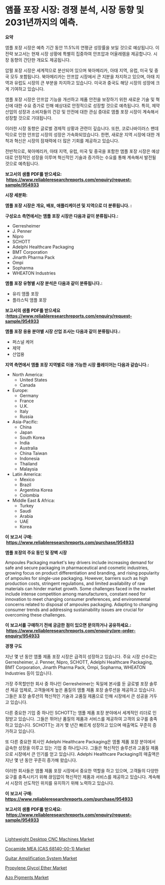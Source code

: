 <p><h1>앰플 포장 시장: 경쟁 분석, 시장 동향 및 2031년까지의 예측.</h1></p><p><strong>요약</strong></p>
<p><p>앰플 포장 시장은 예측 기간 동안 11.5%의 연평균 성장률을 보일 것으로 예상됩니다. 이 전략 보고서는 현재 시장 상황에 특별히 집중하여 안프압과 어울레렘을 제공합니다. 시장 동향의 간단한 개요도 제공됩니다.</p><p>압펄 포장 시장은 세계적으로 분산되어 있으며 북아메리카, 아태 지역, 유럽, 미국 및 중국 모두 포함됩니다. 북아메리카는 안프압 시장에서 큰 지분을 차지하고 있으며, 아태 지역과 유럽도 시장의 큰 부분을 차지하고 있습니다. 미국과 중국도 해당 시장의 성장에 크게 기여하고 있습니다.</p><p>앰플 포장 시장은 안프압 기능을 개선하고 제품 안전을 보장하기 위한 새로운 기술 및 혁신에 대한 수요 증가로 인해 예상대로 안정적으로 성장할 것으로 예측됩니다. 특히, 제약 산업의 성장과 소비자들의 건강 및 안전에 대한 관심 증대로 앰플 포장 시장이 계속해서 성장할 것으로 기대됩니다.</p><p>이러한 시장 동향은 글로벌 경제적 상황과 관련이 깊습니다. 또한, 코로나바이러스 팬데믹으로 인한 안프압 시장의 성장은 가속화되었습니다. 한편, 새로운 지역 시장에 대한 개척과 혁신은 시장의 잠재력에 더 많은 기회를 제공하고 있습니다.</p><p>전반적으로, 북아메리카, 아태 지역, 유럽, 미국 및 중국을 포함한 앰플 포장 시장은 예상대로 안정적인 성장을 이루며 혁신적인 기술과 증가하는 수요를 통해 계속해서 발전될 것으로 예측됩니다.</p></p>
<p><strong>보고서의 샘플 PDF를 받으세요: &nbsp;<a href="https://www.reliableresearchreports.com/enquiry/request-sample/954933">https://www.reliableresearchreports.com/enquiry/request-sample/954933</a></strong></p>
<p><strong>시장 세분화:</strong></p>
<p><strong> 앰플 포장 시장은 개요, 배포, 애플리케이션 및 지역으로 더 분류됩니다. :</strong></p>
<p><strong>구성요소 측면에서는 앰플 포장 시장은 다음과 같이 분류됩니다.:</strong></p>
<p><ul><li>Gerresheimer</li><li>J. Penner</li><li>Nipro</li><li>SCHOTT</li><li>Adelphi Healthcare Packaging</li><li>BMT Corporation</li><li>Jinarth Pharma Pack</li><li>Ompi</li><li>Sopharma</li><li>WHEATON Industries</li></ul></p>
<p><strong> 앰플 포장 유형별 시장 분석은 다음과 같이 분류됩니다.:</strong></p>
<p><ul><li>유리 앰플 포장</li><li>플라스틱 앰플 포장</li></ul></p>
<p><strong>보고서의 샘플 PDF를 받으세요 :<a href="https://www.reliableresearchreports.com/enquiry/request-sample/954933">https://www.reliableresearchreports.com/enquiry/request-sample/954933</a></strong></p>
<p><strong> 앰플 포장 응용 분야별 시장 산업 조사는 다음과 같이 분류됩니다.:</strong></p>
<p><ul><li>퍼스널 케어</li><li>제약</li><li>산업용</li></ul></p>
<p><strong>지역 측면에서 앰플 포장 지역별로 이용 가능한 시장 플레이어는 다음과 같습니다.:</strong></p>
<p><ul>
    <li>
        North America:
        <ul>
            <li>United States</li>
            <li>Canada</li>
        </ul>
    </li>
    <li>
        Europe:
        <ul>
            <li>Germany</li>
            <li>France</li>
            <li>U.K.</li>
            <li>Italy</li>
            <li>Russia</li>
        </ul>
    </li>
    <li>
        Asia-Pacific:
        <ul>
            <li>China</li>
            <li>Japan</li>
            <li>South Korea</li>
            <li>India</li>
            <li>Australia</li>
            <li>China Taiwan</li>
            <li>Indonesia</li>
            <li>Thailand</li>
            <li>Malaysia</li>
        </ul>
    </li>
    <li>
        Latin America:
        <ul>
            <li>Mexico</li>
            <li>Brazil</li>
            <li>Argentina Korea</li>
            <li>Colombia</li>
        </ul>
    </li>
    <li>
        Middle East & Africa:
        <ul>
            <li>Turkey</li>
            <li>Saudi</li>
            <li>Arabia</li>
            <li>UAE</li>
            <li>Korea</li>
        </ul>
    </li>
    </ul></p>
<p><strong>이 보고서 구매: &nbsp;<a href="https://www.reliableresearchreports.com/purchase/954933">https://www.reliableresearchreports.com/purchase/954933</a></strong></p>
<p><strong>앰플 포장의 주요 동인 및 장벽 시장</strong></p>
<p><p>Ampoules Packaging market's key drivers include increasing demand for safe and secure packaging in pharmaceutical and cosmetic industries, growing focus on product differentiation and branding, and rising popularity of ampoules for single-use packaging. However, barriers such as high production costs, stringent regulations, and limited availability of raw materials can hinder market growth. Some challenges faced in the market include intense competition among manufacturers, constant need for innovation to meet changing consumer preferences, and environmental concerns related to disposal of ampoules packaging. Adapting to changing consumer trends and addressing sustainability issues are crucial for overcoming these challenges.</p></p>
<p><strong>이 보고서를 구매하기 전에 궁금한 점이 있으면 문의하거나 공유하세요.: &nbsp;<a href="https://www.reliableresearchreports.com/enquiry/pre-order-enquiry/954933">https://www.reliableresearchreports.com/enquiry/pre-order-enquiry/954933</a></strong></p>
<p><strong>경쟁 구도</strong></p>
<p><p>지난 몇 년 동안 앰풀 제품 포장 시장은 급격히 성장하고 있습니다. 주요 시장 선수로는 Gerresheimer, J. Penner, Nipro, SCHOTT, Adelphi Healthcare Packaging, BMT Corporation, Jinarth Pharma Pack, Ompi, Sopharma, WHEATON Industries 등이 있습니다. </p><p>가장 주목할만한 회사 중 하나인 Gerresheimer는 독일에 본사를 둔 글로벌 포장 솔루션 제공 업체로, 고객들에게 높은 품질의 앰풀 제품 포장 솔루션을 제공하고 있습니다. 그들은 포장 솔루션의 혁신적인 기술과 고품질 제품으로 인해 시장에서 큰 성공을 거두고 있습니다.</p><p>다른 중요한 기업 중 하나인 SCHOTT는 앰풀 제품 포장 분야에서 세계적인 리더로 인정받고 있습니다. 그들은 뛰어난 품질의 제품과 서비스를 제공하여 고객의 요구를 충족하고 있습니다. SCHOTT는 과거 몇 년간 빠르게 성장하고 있으며 매출액도 꾸준히 증가하고 있습니다.</p><p>또 다른 중요한 회사인 Adelphi Healthcare Packaging은 앰풀 제품 포장 분야에서 급속한 성장을 이루고 있는 기업 중 하나입니다. 그들은 혁신적인 솔루션과 고품질 제품으로 시장에서 큰 인기를 얻고 있습니다. Adelphi Healthcare Packaging의 매출액은 지난 몇 년 동안 꾸준히 증가해 왔습니다.</p><p>이러한 회사들은 앰풀 제품 포장 시장에서 중요한 역할을 하고 있으며, 고객들의 다양한 요구를 충족시키기 위해 끊임없이 혁신적인 제품과 서비스를 제공하고 있습니다. 계속해서 시장의 선도적인 위치를 유지하기 위해 노력하고 있습니다.</p></p>
<p><strong>이 보고서 구매: &nbsp; <a href="https://www.reliableresearchreports.com/purchase/954933">https://www.reliableresearchreports.com/purchase/954933</a></strong></p>
<p><strong>보고서의 샘플 PDF를 받으세요: &nbsp;<a href="https://www.reliableresearchreports.com/enquiry/request-sample/954933">https://www.reliableresearchreports.com/enquiry/request-sample/954933</a></strong><strong></strong></p>
<p>&nbsp;</p>
<p><p><a href="https://fearless-okapi-6c8.notion.site/Lightweight-Desktop-CNC-Machines-Market-Size-Growing-and-Forecasted-for-period-from-2024-2031-and--6060ec1e6b6b434695a050c74f7963b2">Lightweight Desktop CNC Machines Market</a></p><p><a href="https://github.com/bobicer/Market-Research-Report-List-2/blob/main/cocamide-mea-cas-68140-00-1-market.md">Cocamide MEA (CAS 68140-00-1) Market</a></p><p><a href="https://scarlet-rocket-c63.notion.site/Guitar-Amplification-System-Market-Research-Report-Unlocks-Analysis-on-the-Market-Financial-Status--c51d50d91b9d4ee89eb20c93f71273bc">Guitar Amplification System Market</a></p><p><a href="https://view.publitas.com/reportprime-1/propylene-glycol-ether-market-size-and-examines-its-market-scope-with-a-primary-focus-on-growth-opportunities-and-forecasted-trends-spanning-from-2024-to-2031/">Propylene Glycol Ether Market</a></p><p><a href="https://view.publitas.com/reportprime-1/azo-pigments-market-size-reflecting-a-forecast-till-2031-market-by-type-by-application-and-by-geography/">Azo Pigments Market</a></p></p>